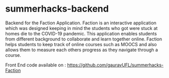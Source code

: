 # summerhacks-backend
Backend for the Faction Application. Faction is an interactive application which was designed keeping in mind the students who got were stuck at homes die to the COVID-19 pandemic. This application enables students from different background to collaborate and learn together online. Faction helps students to keep track of online courses such as MOOCS and also allows them to measure each others progress as they navigate through a course.

Front End code available on : https://github.com/gauravUFL/summerhacks-Faction
